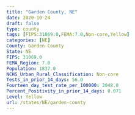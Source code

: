 ```yaml
---
title: "Garden County, NE"
date: 2020-10-24
draft: false
type: county
tags: [FIPS:31069.0,FEMA:7.0,Non-core,Yellow]
categories: [NE]
County: Garden County
State: NE
FIPS: 31069.0
FEMA_Region: 7.0
Population: 1837.0
NCHS_Urban_Rural_Classification: Non-core
Tests_in_prior_14_days: 56.0
Fourteen_day_test_rate_per_100000: 3048.0
Percent_Positivity_in_prior_14_days: 0.071
Level: Yellow
url: /states/NE/garden-county
---
```



